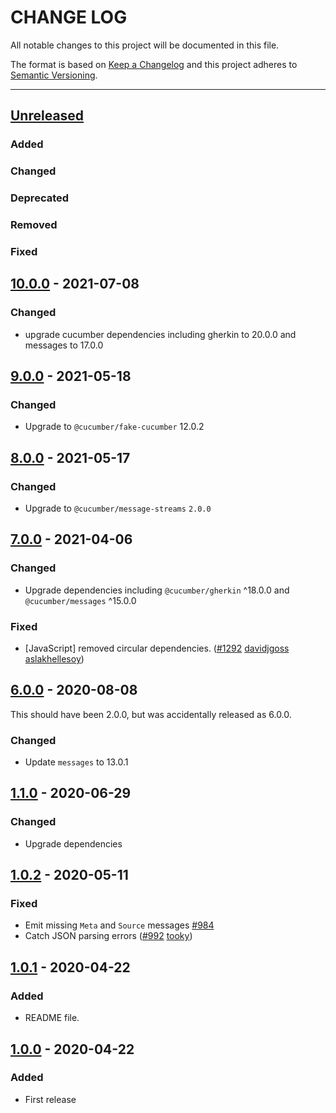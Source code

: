 # CHANGE LOG
All notable changes to this project will be documented in this file.

The format is based on [Keep a Changelog](http://keepachangelog.com/)
and this project adheres to [Semantic Versioning](http://semver.org/).

----
## [Unreleased]

### Added

### Changed

### Deprecated

### Removed

### Fixed

## [10.0.0] - 2021-07-08

### Changed

* upgrade cucumber dependencies including gherkin to 20.0.0 and messages to 17.0.0

## [9.0.0] - 2021-05-18

### Changed

* Upgrade to `@cucumber/fake-cucumber` 12.0.2

## [8.0.0] - 2021-05-17

### Changed

* Upgrade to `@cucumber/message-streams` `2.0.0`

## [7.0.0] - 2021-04-06

### Changed

* Upgrade dependencies including `@cucumber/gherkin` ^18.0.0
  and `@cucumber/messages` ^15.0.0

### Fixed

* [JavaScript] removed circular dependencies.
  ([#1292](https://github.com/cucumber/cucumber/pull/1292)
   [davidjgoss]
   [aslakhellesoy])

## [6.0.0] - 2020-08-08

This should have been 2.0.0, but was accidentally released as 6.0.0.

### Changed

* Update `messages` to 13.0.1

## [1.1.0] - 2020-06-29

### Changed

* Upgrade dependencies

## [1.0.2] - 2020-05-11

### Fixed

* Emit missing `Meta` and `Source` messages [#984](https://github.com/cucumber/cucumber/issues/984)
* Catch JSON parsing errors
  ([#992](https://github.com/cucumber/cucumber/issues/992)
   [tooky])

## [1.0.1] - 2020-04-22

### Added

* README file.

## [1.0.0] - 2020-04-22

### Added

* First release

<!-- Releases -->
[Unreleased]: https://github.com/cucumber/cucumber/compare/json-to-messages/v10.0.0...main
[10.0.0]: https://github.com/cucumber/cucumber/compare/json-to-messages/v9.0.0...json-to-messages/v10.0.0
[9.0.0]: https://github.com/cucumber/cucumber/compare/json-to-messages/v8.0.0...json-to-messages/v9.0.0
[8.0.0]: https://github.com/cucumber/cucumber/compare/json-to-messages/v7.0.0...json-to-messages/v8.0.0
[7.0.0]: https://github.com/cucumber/cucumber/compare/json-to-messages/v6.0.0...json-to-messages/v7.0.0
[6.0.0]: https://github.com/cucumber/cucumber/compare/json-to-messages/v1.1.0...json-to-messages/v6.0.0
[1.1.0]: https://github.com/cucumber/cucumber/compare/json-to-messages/v1.0.2...json-to-messages/v1.1.0
[1.0.2]: https://github.com/cucumber/cucumber/compare/json-to-messages/v1.0.1...json-to-messages/v1.0.2
[1.0.1]: https://github.com/cucumber/cucumber/compare/json-to-messages/v1.0.0...json-to-messages/v1.0.1
[1.0.0]: https://github.com/cucumber/cucumber/compare/json-to-messages/v1.0.0

<!-- Contributors in alphabetical order -->
[aslakhellesoy]:     https://github.com/aslakhellesoy
[davidjgoss]:        https://github.com/davidjgoss
[tooky]:             https://github.com/vincent-psarga
[vincent-psarga]:    https://github.com/vincent-psarga

